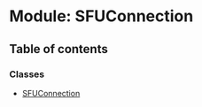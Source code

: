 # Module: SFUConnection

## Table of contents

### Classes

- [SFUConnection](../wiki/SFUConnection.SFUConnection)
